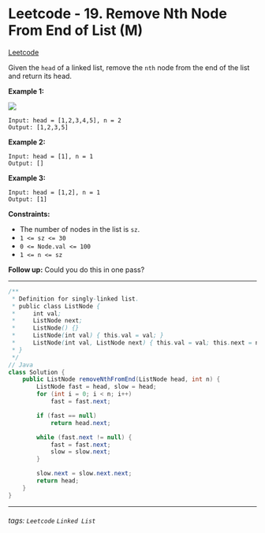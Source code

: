 # Leetcode - 19. Remove Nth Node From End of List (M)

[Leetcode](https://leetcode.com/problems/remove-nth-node-from-end-of-list/description/)

Given the `head` of a linked list, remove the `nth` node from the end of the list and return its head.

**Example 1:**

![](https://assets.leetcode.com/uploads/2020/10/03/remove_ex1.jpg)
```
Input: head = [1,2,3,4,5], n = 2
Output: [1,2,3,5]
```
**Example 2:**
```
Input: head = [1], n = 1
Output: []
```
**Example 3:**
```
Input: head = [1,2], n = 1
Output: [1]
```
**Constraints:**

-   The number of nodes in the list is `sz`.
-   `1 <= sz <= 30`
-   `0 <= Node.val <= 100`
-   `1 <= n <= sz`

**Follow up:** Could you do this in one pass?

---

```java
/**
 * Definition for singly-linked list.
 * public class ListNode {
 *     int val;
 *     ListNode next;
 *     ListNode() {}
 *     ListNode(int val) { this.val = val; }
 *     ListNode(int val, ListNode next) { this.val = val; this.next = next; }
 * }
 */
// Java
class Solution {
    public ListNode removeNthFromEnd(ListNode head, int n) {
        ListNode fast = head, slow = head;
        for (int i = 0; i < n; i++)
            fast = fast.next;

        if (fast == null)
            return head.next;

        while (fast.next != null) {
            fast = fast.next;
            slow = slow.next;
        }

        slow.next = slow.next.next;
        return head;
    }
}
```


---

###### tags: `Leetcode` `Linked List`
